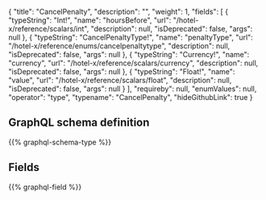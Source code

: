 {
  "title": "CancelPenalty",
  "description": "",
  "weight": 1,
  "fields": [
    {
      "typeString": "Int!",
      "name": "hoursBefore",
      "url": "/hotel-x/reference/scalars/int",
      "description": null,
      "isDeprecated": false,
      "args": null
    },
    {
      "typeString": "CancelPenaltyType!",
      "name": "penaltyType",
      "url": "/hotel-x/reference/enums/cancelpenaltytype",
      "description": null,
      "isDeprecated": false,
      "args": null
    },
    {
      "typeString": "Currency!",
      "name": "currency",
      "url": "/hotel-x/reference/scalars/currency",
      "description": null,
      "isDeprecated": false,
      "args": null
    },
    {
      "typeString": "Float!",
      "name": "value",
      "url": "/hotel-x/reference/scalars/float",
      "description": null,
      "isDeprecated": false,
      "args": null
    }
  ],
  "requireby": null,
  "enumValues": null,
  "operator": "type",
  "typename": "CancelPenalty",
  "hideGithubLink": true
}
## GraphQL schema definition

{{% graphql-schema-type %}}

## Fields

{{% graphql-field %}}

